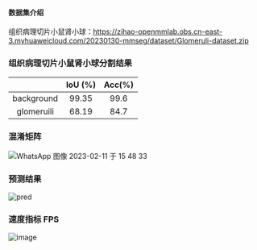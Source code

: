 #### 数据集介绍


组织病理切片小鼠肾小球：https://zihao-openmmlab.obs.cn-east-3.myhuaweicloud.com/20230130-mmseg/dataset/Glomeruli-dataset.zip



### 组织病理切片小鼠肾小球分割结果

|                |  IoU (%) |Acc(%)|
| :-----------------: |  :-------: | :-------: |
| background |   99.35   |99.6|
| glomeruili |   68.19   |84.7|


### 混淆矩阵
![WhatsApp 图像 2023-02-11 于 15 48 33](https://user-images.githubusercontent.com/65354319/218248550-f09f0d52-c070-4055-916d-421729b253bd.jpg)
### 预测结果
![pred](https://user-images.githubusercontent.com/65354319/218248755-5772ff15-b1aa-4d27-93e3-471b8bfa1694.jpg)
### 速度指标 FPS
![image](https://user-images.githubusercontent.com/65354319/218248626-340e41f6-6263-429a-a7d4-9b3c9844deba.png)

